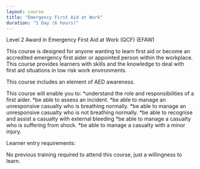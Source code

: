 ```yaml
---
layout: course
title: "Emergency First Aid at Work"
duration: "1 Day (6 hours)"
---
```


Level 2 Award in Emergency First Aid at Work (QCF) (EFAW)

This course is designed for anyone wanting to learn first aid or become an accredited emergency first aider or appointed person within the workplace. This course provides learners with skills and the knowledge to deal with first aid situations in low risk work environments.

This course includes an element of AED awareness.

This course will enable you to:
*understand the role and responsibilities of a first aider.
*be able to assess an incident.
*be able to manage an unresponsive casualty who is breathing normally.
*be able to manage an unresponsive casualty who is not breathing normally.
*be able to recognise and assist a casualty with external bleeding
*be able to manage a casualty who is suffering from shock.
*be able to manage a casualty with a minor injury.

Learner entry requirements:

No previous training required to attend this course, just a willingness to learn.
